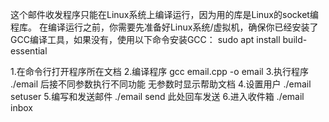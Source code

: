 这个邮件收发程序只能在Linux系统上编译运行，因为用的库是Linux的socket编程库。
在编译运行之前，你需要先准备好Linux系统/虚拟机，确保你已经安装了GCC编译工具，如果没有，使用以下命令安装GCC：
sudo apt install build-essential

1.在命令行打开程序所在文档
2.编译程序
   gcc email.cpp -o email
3.执行程序
   ./email    后接不同参数执行不同功能 无参数时显示帮助文档
4.设置用户
./email setuser
5.编写和发送邮件
./email send
此处回车发送
6.进入收件箱
./email inbox